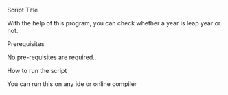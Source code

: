 
Script Title

With the help of this program, you can check whether a year is leap year or not.

Prerequisites

No pre-requisites are required..

How to run the script

You can run this on any ide or online compiler
